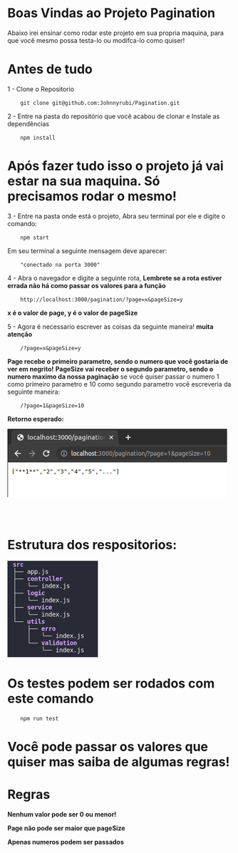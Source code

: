 # Boas Vindas ao Projeto Pagination

Abaixo irei ensinar como rodar este projeto em sua propria maquina, para que você mesmo possa testa-lo ou modifca-lo como quiser!

# Antes de tudo 

1 - Clone o Repositorio

~~~
    git clone git@github.com:Johnnyrubi/Pagination.git
~~~

2 - Entre na pasta do repositório que você acabou de clonar e Instale as dependências 

~~~
    npm install
~~~

# Após fazer tudo isso o projeto já vai estar na sua maquina. Só precisamos rodar o mesmo!


3 - Entre na pasta onde está o projeto, Abra seu terminal por ele e digite o comando:

~~~
    npm start
~~~

 Em seu terminal a seguinte mensagem deve aparecer:
~~~
    "conectado na porta 3000"
~~~

4 - Abra o navegador e digite a seguinte rota,
    **Lembrete se a rota estiver errada não há como passar os valores para a função**
~~~
    http://localhost:3000/pagination/?page=x&pageSize=y
~~~
**x é o valor de page, y é o valor de pageSize**

5 - Agora é necessario escrever as coisas da seguinte maneira!
                    **muita atenção**
~~~
    /?page=x&pageSize=y
~~~

**Page recebe  o primeiro parametro, sendo o numero que você gostaria de ver em negrito!**
**PageSize vai receber o segundo parametro, sendo o numero maximo da nossa paginação**
se vocẽ quiser passar o numero 1 como primeiro parametro e 10 como segundo parametro você escreveria da seguinte maneira:

~~~
    /?page=1&pageSize=10
~~~

**Retorno esperado:**

![Nome](images/projetoRaroLabs.png)

<br>
<br>

# Estrutura dos respositorios:
![Repositorio](images/estrutura.png)

# Os testes podem ser rodados com este comando

~~~
    npm run test
~~~

# Você pode passar os valores que quiser mas saiba de algumas regras!

# Regras

**Nenhum valor pode ser 0 ou menor!**

**Page não pode ser maior que pageSize**

**Apenas numeros podem ser passados**
